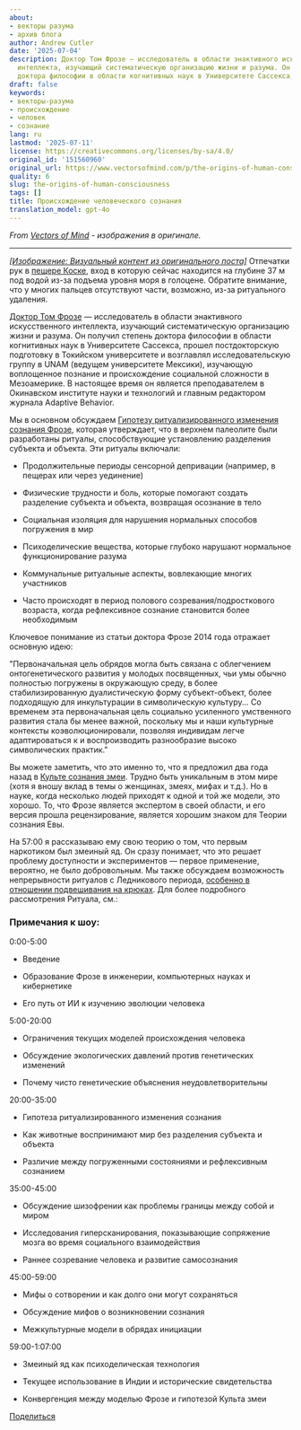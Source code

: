 ```yaml
---
about:
- векторы разума
- архив блога
author: Andrew Cutler
date: '2025-07-04'
description: Доктор Том Фрозе — исследователь в области энактивного искусственного
  интеллекта, изучающий систематическую организацию жизни и разума. Он получил степень
  доктора философии в области когнитивных наук в Университете Сассекса, д...
draft: false
keywords:
- векторы-разума
- происхождение
- человек
- сознание
lang: ru
lastmod: '2025-07-11'
license: https://creativecommons.org/licenses/by-sa/4.0/
original_id: '151560960'
original_url: https://www.vectorsofmind.com/p/the-origins-of-human-consciousness
quality: 6
slug: the-origins-of-human-consciousness
tags: []
title: Происхождение человеческого сознания
translation_model: gpt-4o
---
```


*From [Vectors of Mind](https://www.vectorsofmind.com/p/the-origins-of-human-consciousness) - изображения в оригинале.*

---

[*[Изображение: Визуальный контент из оригинального поста]*](https://substackcdn.com/image/fetch/$s_!C0u3!,f_auto,q_auto:good,fl_progressive:steep/https%3A%2F%2Fsubstack-post-media.s3.amazonaws.com%2Fpublic%2Fimages%2F73ec3760-eb6a-4df5-8c11-4c52660928ca_1350x900.jpeg) Отпечатки рук в [пещере Коске](https://www.newscientist.com/article/mg25734300-900-cave-paintings-of-mutilated-hands-could-be-a-stone-age-sign-language/), вход в которую сейчас находится на глубине 37 м под водой из-за подъема уровня моря в голоцене. Обратите внимание, что у многих пальцев отсутствуют части, возможно, из-за ритуального удаления.

[Доктор Том Фрозе](https://twitter.com/drtomfroese) — исследователь в области энактивного искусственного интеллекта, изучающий систематическую организацию жизни и разума. Он получил степень доктора философии в области когнитивных наук в Университете Сассекса, прошел постдокторскую подготовку в Токийском университете и возглавлял исследовательскую группу в UNAM (ведущем университете Мексики), изучающую воплощенное познание и происхождение социальной сложности в Мезоамерике. В настоящее время он является преподавателем в Окинавском институте науки и технологий и главным редактором журнала Adaptive Behavior.

Мы в основном обсуждаем [Гипотезу ритуализированного изменения сознания Фрозе](https://www.academia.edu/10396191/The_ritualised_mind_alteration_hypothesis_of_the_origins_and_evolution_of_the_symbolic_human_mind), которая утверждает, что в верхнем палеолите были разработаны ритуалы, способствующие установлению разделения субъекта и объекта. Эти ритуалы включали:

 * Продолжительные периоды сенсорной депривации (например, в пещерах или через уединение)

 * Физические трудности и боль, которые помогают создать разделение субъекта и объекта, возвращая осознание в тело

 * Социальная изоляция для нарушения нормальных способов погружения в мир

 * Психоделические вещества, которые глубоко нарушают нормальное функционирование разума

 * Коммунальные ритуальные аспекты, вовлекающие многих участников

 * Часто происходят в период полового созревания/подросткового возраста, когда рефлексивное сознание становится более необходимым

Ключевое понимание из статьи доктора Фрозе 2014 года отражает основную идею:

"Первоначальная цель обрядов могла быть связана с облегчением онтогенетического развития у молодых посвященных, чьи умы обычно полностью погружены в окружающую среду, в более стабилизированную дуалистическую форму субъект-объект, более подходящую для инкультурации в символическую культуру... Со временем эта первоначальная цель социально усиленного умственного развития стала бы менее важной, поскольку мы и наши культурные контексты коэволюционировали, позволяя индивидам легче адаптироваться к и воспроизводить разнообразие высоко символических практик."

Вы можете заметить, что это именно то, что я предложил два года назад в [Культе сознания змеи](https://www.vectorsofmind.com/p/the-snake-cult-of-consciousness). Трудно быть уникальным в этом мире (хотя я вношу вклад в темы о женщинах, змеях, мифах и т.д.). Но в науке, когда несколько людей приходят к одной и той же модели, это хорошо. То, что Фрозе является экспертом в своей области, и его версия прошла рецензирование, является хорошим знаком для Теории сознания Евы.

На 57:00 я рассказываю ему свою теорию о том, что первым наркотиком был змеиный яд. Он сразу понимает, что это решает проблему доступности и экспериментов — первое применение, вероятно, не было добровольным. Мы также обсуждаем возможность непрерывности ритуалов с Ледникового периода, [особенно в отношении подвешивания на крюках](https://www.vectorsofmind.com/p/evidence-for-global-cultural-diffusion). Для более подробного рассмотрения Ритуала, см.:

### Примечания к шоу:

0:00-5:00

 * Введение

 * Образование Фрозе в инженерии, компьютерных науках и кибернетике

 * Его путь от ИИ к изучению эволюции человека

5:00-20:00

 * Ограничения текущих моделей происхождения человека

 * Обсуждение экологических давлений против генетических изменений

 * Почему чисто генетические объяснения неудовлетворительны

20:00-35:00

 * Гипотеза ритуализированного изменения сознания

 * Как животные воспринимают мир без разделения субъекта и объекта

 * Различие между погруженными состояниями и рефлексивным сознанием

35:00-45:00

 * Обсуждение шизофрении как проблемы границы между собой и миром

 * Исследования гиперсканирования, показывающие сопряжение мозга во время социального взаимодействия

 * Раннее созревание человека и развитие самосознания

45:00-59:00

 * Мифы о сотворении и как долго они могут сохраняться

 * Обсуждение мифов о возникновении сознания

 * Межкультурные модели в обрядах инициации

59:00-1:07:00

 * Змеиный яд как психоделическая технология

 * Текущее использование в Индии и исторические свидетельства

 * Конвергенция между моделью Фрозе и гипотезой Культа змеи

[Поделиться](https://www.vectorsofmind.com/p/the-origins-of-human-consciousness?action=share)